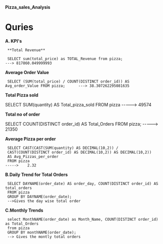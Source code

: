 **Pizza_sales_Analysis**
# Quries
**A. KPI's**

     **Total Revenue**
   
     SELECT sum(total_price) as TOTAL_Revenue from pizza;                                    ---> 817860.049999993
  **Average Order Value**
  
     SELECT (SUM(total_price) / COUNT(DISTINCT order_id)) AS Avg_order_Value FROM pizza;      ---> 38.307262295081635
     
  **Total Pizza sold**
  
   SELECT SUM(quantity) AS Total_pizza_sold FROM pizza              -----> 49574
   
  **Total no of order**
  
   SELECT COUNT(DISTINCT order_id) AS Total_Orders FROM pizza;       -----> 21350
   
  **Average Pizza per order**
  
     SELECT CAST(CAST(SUM(quantity) AS DECIMAL(10,2)) / 
     CAST(COUNT(DISTINCT order_id) AS DECIMAL(10,2)) AS DECIMAL(10,2))
     AS Avg_Pizzas_per_order
     FROM pizza                                                               ----->    2.32


**B.Daily Trend for Total Orders**

     SELECT DAYNAME(order_date) AS order_day, COUNT(DISTINCT order_id) AS total_orders
     FROM pizza
     GROUP BY DAYNAME(order_date);
     -->Gives the day wise total order
**C.Monthly Trends**

     select MonthNAME(order_date) as Month_Name, COUNT(DISTINCT order_id) as Total_Orders
     from pizza
     GROUP BY monthNAME(order_date);
     --> Gives the montly total orders 


